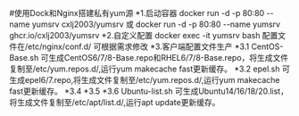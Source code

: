#使用Dock和Nginx搭建私有yum源
*1.启动容器 
docker run -d -p 80:80 --name yumsrv cxlj2003/yumsrv
或
docker run -d -p 80:80 --name yumsrv ghcr.io/cxlj2003/yumsrv
*2.自定义配置
docker exec -it yumsrv bash 
配置文件在/etc/nginx/conf.d/
可根据需求修改
*3.客户端配置文件生产
*3.1 CentOS-Base.sh 可生成CentOS6/7/8-Base.repo和RHEL6/7/8-Base.repo，将生成文件复制至/etc/yum.repos.d/,运行yum makecache fast更新缓存。
*3.2 epel.sh 可生成epel6/7.repo,将生成文件复制至/etc/yum.repos.d/,运行yum makecache fast更新缓存。
*3.4
*3.5
*3.6 Ubuntu-list.sh 可生成Ubuntu14/16/18/20.list，将生成文件复制至/etc/apt/list.d/,运行apt update更新缓存。


